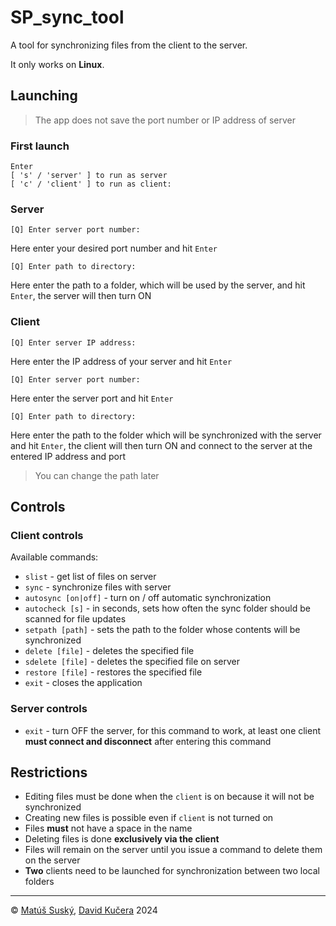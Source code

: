 # SP_sync_tool

A tool for synchronizing files from the client to the server. 

It only works on **Linux**.

## Launching
> The app does not save the port number or IP address of server

### First launch
```
Enter 
[ 's' / 'server' ] to run as server
[ 'c' / 'client' ] to run as client:
```

### Server
```
[Q] Enter server port number: 
```
Here enter your desired port number and hit `Enter`
```
[Q] Enter path to directory: 
```
Here enter the path to a folder, which will be used by the server, and hit `Enter`, the server will then turn ON

### Client
```
[Q] Enter server IP address: 
```
Here enter the IP address of your server and hit `Enter`
```
[Q] Enter server port number: 
```
Here enter the server port and hit `Enter`
```
[Q] Enter path to directory: 
```
Here enter the path to the folder which will be synchronized with the server and hit `Enter`, the client will then turn ON and connect to the server at the entered IP address and port
> You can change the path later

## Controls

### Client controls
Available commands:
* `slist` - get list of files on server
* `sync` - synchronize files with server
* `autosync [on|off]` - turn on / off automatic synchronization
* `autocheck [s]` - in seconds, sets how often the sync folder should be scanned for file updates
* `setpath [path]` - sets the path to the folder whose contents will be synchronized
* `delete [file]` - deletes the specified file
* `sdelete [file]` - deletes the specified file on server
* `restore [file]` - restores the specified file
* `exit` - closes the application

### Server controls
* `exit` - turn OFF the server, for this command to work, at least one client **must connect and disconnect** after entering this command

## Restrictions
* Editing files must be done when the `client` is on because it will not be synchronized
* Creating new files is possible even if `client` is not turned on
* Files **must** not have a space in the name
* Deleting files is done **exclusively via the client**
* Files will remain on the server until you issue a command to delete them on the server
* **Two** clients need to be launched for synchronization between two local folders

---

&copy; [Matúš Suský](https://github.com/Marusko), [David Kučera](https://github.com/david-kucera) 2024
